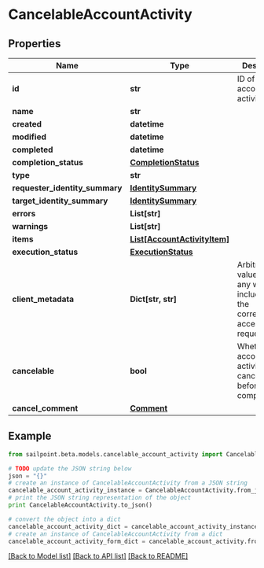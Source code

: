 # CancelableAccountActivity


## Properties
Name | Type | Description | Notes
------------ | ------------- | ------------- | -------------
**id** | **str** | ID of the account activity itself | [optional] 
**name** | **str** |  | [optional] 
**created** | **datetime** |  | [optional] 
**modified** | **datetime** |  | [optional] 
**completed** | **datetime** |  | [optional] 
**completion_status** | [**CompletionStatus**](CompletionStatus.md) |  | [optional] 
**type** | **str** |  | [optional] 
**requester_identity_summary** | [**IdentitySummary**](IdentitySummary.md) |  | [optional] 
**target_identity_summary** | [**IdentitySummary**](IdentitySummary.md) |  | [optional] 
**errors** | **List[str]** |  | [optional] 
**warnings** | **List[str]** |  | [optional] 
**items** | [**List[AccountActivityItem]**](AccountActivityItem.md) |  | [optional] 
**execution_status** | [**ExecutionStatus**](ExecutionStatus.md) |  | [optional] 
**client_metadata** | **Dict[str, str]** | Arbitrary key-value pairs, if any were included in the corresponding access request | [optional] 
**cancelable** | **bool** | Whether the account activity can be canceled before completion | [optional] 
**cancel_comment** | [**Comment**](Comment.md) |  | [optional] 

## Example

```python
from sailpoint.beta.models.cancelable_account_activity import CancelableAccountActivity

# TODO update the JSON string below
json = "{}"
# create an instance of CancelableAccountActivity from a JSON string
cancelable_account_activity_instance = CancelableAccountActivity.from_json(json)
# print the JSON string representation of the object
print CancelableAccountActivity.to_json()

# convert the object into a dict
cancelable_account_activity_dict = cancelable_account_activity_instance.to_dict()
# create an instance of CancelableAccountActivity from a dict
cancelable_account_activity_form_dict = cancelable_account_activity.from_dict(cancelable_account_activity_dict)
```
[[Back to Model list]](../README.md#documentation-for-models) [[Back to API list]](../README.md#documentation-for-api-endpoints) [[Back to README]](../README.md)



